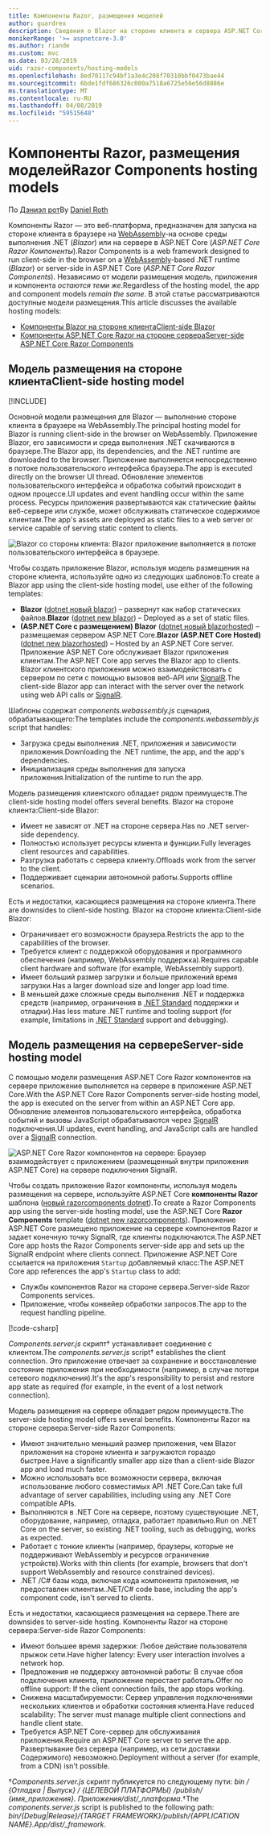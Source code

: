 ```yaml
---
title: Компоненты Razor, размещения моделей
author: guardrex
description: Сведения о Blazor на стороне клиента и сервера ASP.NET Core Razor компоненты на стороне размещения моделей.
monikerRange: '>= aspnetcore-3.0'
ms.author: riande
ms.custom: mvc
ms.date: 03/28/2019
uid: razor-components/hosting-models
ms.openlocfilehash: 8ed70117c94bf1a3e4c208f70310bbf0473bae44
ms.sourcegitcommit: 6bde1fdf686326c080a7518a6725e56e56d8886e
ms.translationtype: MT
ms.contentlocale: ru-RU
ms.lasthandoff: 04/08/2019
ms.locfileid: "59515648"
---
```

# <a name="razor-components-hosting-models"></a><span data-ttu-id="a7268-103">Компоненты Razor, размещения моделей</span><span class="sxs-lookup"><span data-stu-id="a7268-103">Razor Components hosting models</span></span>

<span data-ttu-id="a7268-104">По [Дэниэл рот](https://github.com/danroth27)</span><span class="sxs-lookup"><span data-stu-id="a7268-104">By [Daniel Roth](https://github.com/danroth27)</span></span>

<span data-ttu-id="a7268-105">Компоненты Razor — это веб-платформа, предназначен для запуска на стороне клиента в браузере на [WebAssembly](http://webassembly.org/)-на основе среды выполнения .NET (*Blazor*) или на сервере в ASP.NET Core (*ASP.NET Core Razor Компоненты*).</span><span class="sxs-lookup"><span data-stu-id="a7268-105">Razor Components is a web framework designed to run client-side in the browser on a [WebAssembly](http://webassembly.org/)-based .NET runtime (*Blazor*) or server-side in ASP.NET Core (*ASP.NET Core Razor Components*).</span></span> <span data-ttu-id="a7268-106">Независимо от модели размещения модель, приложения и компонента *остаются теми же*.</span><span class="sxs-lookup"><span data-stu-id="a7268-106">Regardless of the hosting model, the app and component models *remain the same*.</span></span> <span data-ttu-id="a7268-107">В этой статье рассматриваются доступные модели размещения.</span><span class="sxs-lookup"><span data-stu-id="a7268-107">This article discusses the available hosting models:</span></span>

* [<span data-ttu-id="a7268-108">Компоненты Blazor на стороне клиента</span><span class="sxs-lookup"><span data-stu-id="a7268-108">Client-side Blazor</span></span>](#client-side-hosting-model)
* [<span data-ttu-id="a7268-109">Компоненты ASP.NET Core Razor на стороне сервера</span><span class="sxs-lookup"><span data-stu-id="a7268-109">Server-side ASP.NET Core Razor Components</span></span>](#server-side-hosting-model)

## <a name="client-side-hosting-model"></a><span data-ttu-id="a7268-110">Модель размещения на стороне клиента</span><span class="sxs-lookup"><span data-stu-id="a7268-110">Client-side hosting model</span></span>

[!INCLUDE[](~/includes/razor-components-preview-notice.md)]

<span data-ttu-id="a7268-111">Основной модели размещения для Blazor — выполнение стороне клиента в браузере на WebAssembly.</span><span class="sxs-lookup"><span data-stu-id="a7268-111">The principal hosting model for Blazor is running client-side in the browser on WebAssembly.</span></span> <span data-ttu-id="a7268-112">Приложение Blazor, его зависимости и среда выполнения .NET скачиваются в браузере.</span><span class="sxs-lookup"><span data-stu-id="a7268-112">The Blazor app, its dependencies, and the .NET runtime are downloaded to the browser.</span></span> <span data-ttu-id="a7268-113">Приложение выполняется непосредственно в потоке пользовательского интерфейса браузера.</span><span class="sxs-lookup"><span data-stu-id="a7268-113">The app is executed directly on the browser UI thread.</span></span> <span data-ttu-id="a7268-114">Обновление элементов пользовательского интерфейса и обработка событий происходит в одном процессе.</span><span class="sxs-lookup"><span data-stu-id="a7268-114">UI updates and event handling occur within the same process.</span></span> <span data-ttu-id="a7268-115">Ресурсы приложения развертываются как статические файлы веб-сервере или службе, может обслуживать статическое содержимое клиентам.</span><span class="sxs-lookup"><span data-stu-id="a7268-115">The app's assets are deployed as static files to a web server or service capable of serving static content to clients.</span></span>

![Blazor со стороны клиента: Blazor приложение выполняется в потоке пользовательского интерфейса в браузере.](hosting-models/_static/client-side.png)

<span data-ttu-id="a7268-117">Чтобы создать приложение Blazor, используя модель размещения на стороне клиента, используйте одно из следующих шаблонов:</span><span class="sxs-lookup"><span data-stu-id="a7268-117">To create a Blazor app using the client-side hosting model, use either of the following templates:</span></span>

* <span data-ttu-id="a7268-118">**Blazor** ([dotnet новый blazor](/dotnet/core/tools/dotnet-new)) &ndash; развернут как набор статических файлов.</span><span class="sxs-lookup"><span data-stu-id="a7268-118">**Blazor** ([dotnet new blazor](/dotnet/core/tools/dotnet-new)) &ndash; Deployed as a set of static files.</span></span>
* <span data-ttu-id="a7268-119">**(ASP.NET Core с размещением) Blazor** ([dotnet новый blazorhosted](/dotnet/core/tools/dotnet-new)) &ndash; размещаемая сервером ASP.NET Core.</span><span class="sxs-lookup"><span data-stu-id="a7268-119">**Blazor (ASP.NET Core Hosted)** ([dotnet new blazorhosted](/dotnet/core/tools/dotnet-new)) &ndash; Hosted by an ASP.NET Core server.</span></span> <span data-ttu-id="a7268-120">Приложение ASP.NET Core обслуживает Blazor приложения клиентам.</span><span class="sxs-lookup"><span data-stu-id="a7268-120">The ASP.NET Core app serves the Blazor app to clients.</span></span> <span data-ttu-id="a7268-121">Blazor клиентского приложения можно взаимодействовать с сервером по сети с помощью вызовов веб-API или [SignalR](xref:signalr/introduction).</span><span class="sxs-lookup"><span data-stu-id="a7268-121">The client-side Blazor app can interact with the server over the network using web API calls or [SignalR](xref:signalr/introduction).</span></span>

<span data-ttu-id="a7268-122">Шаблоны содержат *components.webassembly.js* сценария, обрабатывающего:</span><span class="sxs-lookup"><span data-stu-id="a7268-122">The templates include the *components.webassembly.js* script that handles:</span></span>

* <span data-ttu-id="a7268-123">Загрузка среды выполнения .NET, приложения и зависимости приложения.</span><span class="sxs-lookup"><span data-stu-id="a7268-123">Downloading the .NET runtime, the app, and the app's dependencies.</span></span>
* <span data-ttu-id="a7268-124">Инициализация среды выполнения для запуска приложения.</span><span class="sxs-lookup"><span data-stu-id="a7268-124">Initialization of the runtime to run the app.</span></span>

<span data-ttu-id="a7268-125">Модель размещения клиентского обладает рядом преимуществ.</span><span class="sxs-lookup"><span data-stu-id="a7268-125">The client-side hosting model offers several benefits.</span></span> <span data-ttu-id="a7268-126">Blazor на стороне клиента:</span><span class="sxs-lookup"><span data-stu-id="a7268-126">Client-side Blazor:</span></span>

* <span data-ttu-id="a7268-127">Имеет не зависят от .NET на стороне сервера.</span><span class="sxs-lookup"><span data-stu-id="a7268-127">Has no .NET server-side dependency.</span></span>
* <span data-ttu-id="a7268-128">Полностью использует ресурсы клиента и функции.</span><span class="sxs-lookup"><span data-stu-id="a7268-128">Fully leverages client resources and capabilities.</span></span>
* <span data-ttu-id="a7268-129">Разгрузка работать с сервера клиенту.</span><span class="sxs-lookup"><span data-stu-id="a7268-129">Offloads work from the server to the client.</span></span>
* <span data-ttu-id="a7268-130">Поддерживает сценарии автономной работы.</span><span class="sxs-lookup"><span data-stu-id="a7268-130">Supports offline scenarios.</span></span>

<span data-ttu-id="a7268-131">Есть и недостатки, касающиеся размещения на стороне клиента.</span><span class="sxs-lookup"><span data-stu-id="a7268-131">There are downsides to client-side hosting.</span></span> <span data-ttu-id="a7268-132">Blazor на стороне клиента:</span><span class="sxs-lookup"><span data-stu-id="a7268-132">Client-side Blazor:</span></span>

* <span data-ttu-id="a7268-133">Ограничивает его возможности браузера.</span><span class="sxs-lookup"><span data-stu-id="a7268-133">Restricts the app to the capabilities of the browser.</span></span>
* <span data-ttu-id="a7268-134">Требуется клиент с поддержкой оборудования и программного обеспечения (например, WebAssembly поддержка).</span><span class="sxs-lookup"><span data-stu-id="a7268-134">Requires capable client hardware and software (for example, WebAssembly support).</span></span>
* <span data-ttu-id="a7268-135">Имеет больший размер загрузки и больше приложений время загрузки.</span><span class="sxs-lookup"><span data-stu-id="a7268-135">Has a larger download size and longer app load time.</span></span>
* <span data-ttu-id="a7268-136">В меньшей даже сложные среды выполнения .NET и поддержка средств (например, ограничения в [.NET Standard](/dotnet/standard/net-standard) поддержки и отладки).</span><span class="sxs-lookup"><span data-stu-id="a7268-136">Has less mature .NET runtime and tooling support (for example, limitations in [.NET Standard](/dotnet/standard/net-standard) support and debugging).</span></span>

## <a name="server-side-hosting-model"></a><span data-ttu-id="a7268-137">Модель размещения на сервере</span><span class="sxs-lookup"><span data-stu-id="a7268-137">Server-side hosting model</span></span>

<span data-ttu-id="a7268-138">С помощью модели размещения ASP.NET Core Razor компонентов на сервере приложение выполняется на сервере в приложение ASP.NET Core.</span><span class="sxs-lookup"><span data-stu-id="a7268-138">With the ASP.NET Core Razor Components server-side hosting model, the app is executed on the server from within an ASP.NET Core app.</span></span> <span data-ttu-id="a7268-139">Обновление элементов пользовательского интерфейса, обработка событий и вызовы JavaScript обрабатываются через [SignalR](xref:signalr/introduction) подключения.</span><span class="sxs-lookup"><span data-stu-id="a7268-139">UI updates, event handling, and JavaScript calls are handled over a [SignalR](xref:signalr/introduction) connection.</span></span>

![ASP.NET Core Razor компонентов на сервере: Браузер взаимодействует с приложением (размещенный внутри приложения ASP.NET Core) на сервере подключения SignalR.](hosting-models/_static/server-side.png)

<span data-ttu-id="a7268-141">Чтобы создать приложение Razor компоненты, используя модель размещения на сервере, используйте ASP.NET Core **компоненты Razor** шаблона ([новый razorcomponents dotnet](/dotnet/core/tools/dotnet-new)).</span><span class="sxs-lookup"><span data-stu-id="a7268-141">To create a Razor Components app using the server-side hosting model, use the ASP.NET Core **Razor Components** template ([dotnet new razorcomponents](/dotnet/core/tools/dotnet-new)).</span></span> <span data-ttu-id="a7268-142">Приложение ASP.NET Core размещено приложение на сервере компонентов Razor и задает конечную точку SignalR, где клиенты подключаются.</span><span class="sxs-lookup"><span data-stu-id="a7268-142">The ASP.NET Core app hosts the Razor Components server-side app and sets up the SignalR endpoint where clients connect.</span></span> <span data-ttu-id="a7268-143">Приложение ASP.NET Core ссылается на приложения `Startup` добавляемый класс:</span><span class="sxs-lookup"><span data-stu-id="a7268-143">The ASP.NET Core app references the app's `Startup` class to add:</span></span>

* <span data-ttu-id="a7268-144">Службы компонентов Razor на стороне сервера.</span><span class="sxs-lookup"><span data-stu-id="a7268-144">Server-side Razor Components services.</span></span>
* <span data-ttu-id="a7268-145">Приложение, чтобы конвейер обработки запросов.</span><span class="sxs-lookup"><span data-stu-id="a7268-145">The app to the request handling pipeline.</span></span>

[!code-csharp[](hosting-models/samples_snapshot/Startup.cs?highlight=5,27)]

<span data-ttu-id="a7268-146">*Components.server.js* скрипт&dagger; устанавливает соединение с клиентом.</span><span class="sxs-lookup"><span data-stu-id="a7268-146">The *components.server.js* script&dagger; establishes the client connection.</span></span> <span data-ttu-id="a7268-147">Это приложение отвечает за сохранение и восстановление состояние приложения при необходимости (например, в случае потери сетевого подключения).</span><span class="sxs-lookup"><span data-stu-id="a7268-147">It's the app's responsibility to persist and restore app state as required (for example, in the event of a lost network connection).</span></span>

<span data-ttu-id="a7268-148">Модель размещения на сервере обладает рядом преимуществ.</span><span class="sxs-lookup"><span data-stu-id="a7268-148">The server-side hosting model offers several benefits.</span></span> <span data-ttu-id="a7268-149">Компоненты Razor на стороне сервера:</span><span class="sxs-lookup"><span data-stu-id="a7268-149">Server-side Razor Components:</span></span>

* <span data-ttu-id="a7268-150">Имеют значительно меньший размер приложения, чем Blazor приложения на стороне клиента и загружаются гораздо быстрее.</span><span class="sxs-lookup"><span data-stu-id="a7268-150">Have a significantly smaller app size than a client-side Blazor app and load much faster.</span></span>
* <span data-ttu-id="a7268-151">Можно использовать все возможности сервера, включая использование любого совместимых API .NET Core.</span><span class="sxs-lookup"><span data-stu-id="a7268-151">Can take full advantage of server capabilities, including using any .NET Core compatible APIs.</span></span>
* <span data-ttu-id="a7268-152">Выполняются в .NET Core на сервере, поэтому существующие .NET, оборудование, например, отладка, работает правильно.</span><span class="sxs-lookup"><span data-stu-id="a7268-152">Run on .NET Core on the server, so existing .NET tooling, such as debugging, works as expected.</span></span>
* <span data-ttu-id="a7268-153">Работает с тонкие клиенты (например, браузеры, которые не поддерживают WebAssembly и ресурсов ограничение устройств).</span><span class="sxs-lookup"><span data-stu-id="a7268-153">Works with thin clients (for example, browsers that don't support WebAssembly and resource constrained devices).</span></span>
* <span data-ttu-id="a7268-154">.NET /C# базы кода, включая кода компонента приложения, не предоставлен клиентам.</span><span class="sxs-lookup"><span data-stu-id="a7268-154">.NET/C# code base, including the app's component code, isn't served to clients.</span></span>

<span data-ttu-id="a7268-155">Есть и недостатки, касающиеся размещения на сервере.</span><span class="sxs-lookup"><span data-stu-id="a7268-155">There are downsides to server-side hosting.</span></span> <span data-ttu-id="a7268-156">Компоненты Razor на стороне сервера:</span><span class="sxs-lookup"><span data-stu-id="a7268-156">Server-side Razor Components:</span></span>

* <span data-ttu-id="a7268-157">Имеют большее время задержки: Любое действие пользователя прыжок сети.</span><span class="sxs-lookup"><span data-stu-id="a7268-157">Have higher latency: Every user interaction involves a network hop.</span></span>
* <span data-ttu-id="a7268-158">Предложения не поддержку автономной работы: В случае сбоя подключения клиента, приложение перестает работать.</span><span class="sxs-lookup"><span data-stu-id="a7268-158">Offer no offline support: If the client connection fails, the app stops working.</span></span>
* <span data-ttu-id="a7268-159">Снижена масштабируемости: Сервер управления подключениями нескольких клиентов и обработки состояния клиента.</span><span class="sxs-lookup"><span data-stu-id="a7268-159">Have reduced scalability: The server must manage multiple client connections and handle client state.</span></span>
* <span data-ttu-id="a7268-160">Требуется ASP.NET Core-сервер для обслуживания приложения.</span><span class="sxs-lookup"><span data-stu-id="a7268-160">Require an ASP.NET Core server to serve the app.</span></span> <span data-ttu-id="a7268-161">Развертывание без сервера (например, из сети доставки Содержимого) невозможно.</span><span class="sxs-lookup"><span data-stu-id="a7268-161">Deployment without a server (for example, from a CDN) isn't possible.</span></span>

<span data-ttu-id="a7268-162">&dagger;*Components.server.js* скрипт публикуется по следующему пути: *bin / {Отладка | Выпуск} / {ЦЕЛЕВОЙ ПЛАТФОРМЫ} /publish/ {имя_приложения}. Приложения/dist/_платформа*.</span><span class="sxs-lookup"><span data-stu-id="a7268-162">&dagger;The *components.server.js* script is published to the following path: *bin/{Debug|Release}/{TARGET FRAMEWORK}/publish/{APPLICATION NAME}.App/dist/_framework*.</span></span>
